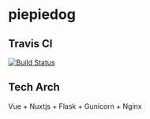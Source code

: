 # piepiedog

## Travis CI
[![Build Status](https://travis-ci.com/jiangtianyu2009/piepiedog.svg?branch=develop)](https://travis-ci.com/jiangtianyu2009/piepiedog)

## Tech Arch
Vue + Nuxtjs + Flask + Gunicorn + Nginx
